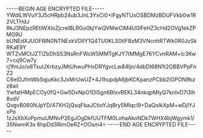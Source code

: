 -----BEGIN AGE ENCRYPTED FILE-----
YWdlLWVuY3J5cHRpb24ub3JnL3YxCi0+IFgyNTUxOSBDMzBDUFVkb0w1R2VLTHdJ
RkJ3NEpzREtlWXloZjcrelBLRGo0bjYwQVMwClM4U0lFeHZ3cHd2OVg1ekZPMG9U
bUNEdXJUOFRlN0NTNExkVDlIY1Q4TU0KLS0tIFBxM3VNcnhRTWk0R0JvSkRKaE9Y
WTZvMCtJZTlZbDhSS3NsRnFWcW5MMTgKJY7tMMgE76YCvnRAM+ic3Kw7+cq9Cw7y
rj1fmJo/o8TsuUXrbzyJMtUhwuPHxDRYgvcLw84ljn/4dbDI68N1t2OBBVPpFnZ2
C6eIDJfmWbSqjuKkc3JxMrUwUZ+4J1hupdjA6jbKCKpanzPCbb2lGPON9bzz8aiI
YwfatHMpECOy0fQ+Gw5DvNpO1DISgn6BlxvBEKL34nkqpMlyQ7knIvD7l3lh8vdV
QvgvB060NJpYD/47XH2jQsqFbaJCtioYJqBry5MlqcI9+DaQolkXpM+wDjlYJxPo
1zJsXbXoPpmuUMNvP2EgJOgDkfUUTFM0LohaAkoNDk7WHX4bjWgymk1/35NwmK3x
6hpDd3RimOeRZ+OOsm4=
-----END AGE ENCRYPTED FILE-----
